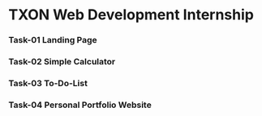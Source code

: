 # TXON Web Development Internship
### Task-01 Landing Page
### Task-02 Simple Calculator
### Task-03 To-Do-List
### Task-04 Personal Portfolio Website
